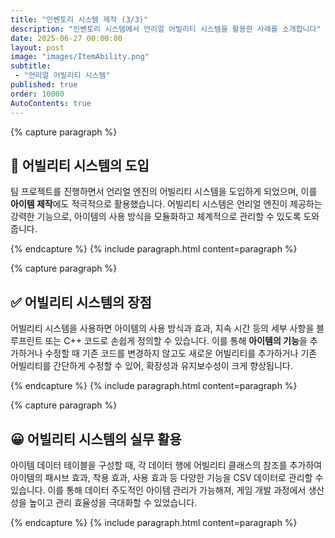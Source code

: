 ```yaml
---
title: "인벤토리 시스템 제작 (3/3)"
description: "인벤토리 시스템에서 언리얼 어빌리티 시스템을 활용한 사례를 소개합니다"
date: 2025-06-27 00:00:00
layout: post
image: "images/ItemAbility.png"
subtitle: 
 - "언리얼 어빌리티 시스템"
published: true
order: 10000
AutoContents: true
---
```



{% capture paragraph %}
## **📄 어빌리티 시스템의 도입**
팀 프로젝트를 진행하면서 언리얼 엔진의 어빌리티 시스템을 도입하게 되었으며, 
이를 **아이템 제작**에도 적극적으로 활용했습니다. 
어빌리티 시스템은 언리얼 엔진이 제공하는 강력한 기능으로, 
아이템의 사용 방식을 모듈화하고 체계적으로 관리할 수 있도록 도와줍니다.

{% endcapture %}
{% include paragraph.html content=paragraph %}

{% capture paragraph %}
## **✅ 어빌리티 시스템의 장점**
어빌리티 시스템을 사용하면 아이템의 사용 방식과 효과, 
지속 시간 등의 세부 사항을 블루프린트 또는 C++ 코드로 손쉽게 정의할 수 있습니다. 
이를 통해 **아이템의 기능**을 추가하거나 수정할 때 기존 코드를 변경하지 않고도 새로운 어빌리티를 추가하거나 기존 어빌리티를 간단하게 수정할 수 있어, 
확장성과 유지보수성이 크게 향상됩니다.

{% endcapture %}
{% include paragraph.html content=paragraph %}

{% capture paragraph %}
## **😀 어빌리티 시스템의 실무 활용**
아이템 데이터 테이블을 구성할 때, 
각 데이터 행에 어빌리티 클래스의 참조를 추가하여 
아이템의 패시브 효과, 착용 효과, 사용 효과 등 다양한 기능을 CSV 데이터로 관리할 수 있습니다. 
이를 통해 데이터 주도적인 아이템 관리가 가능해져, 
게임 개발 과정에서 생산성을 높이고 관리 효율성을 극대화할 수 있었습니다.

{% endcapture %}
{% include paragraph.html content=paragraph %}




<!-- 
{% comment %}
------------------------------------------------------
{% capture paragraph %}
## **제목**
<br><br>

### 배경  
<br><br>

### 문제 인식  
<br><br>

### 문제 해결 
<br><br>

{% endcapture %}
{% include paragraph.html content=paragraph %}
------------------------------------------------------
{% endcomment %}
-->
